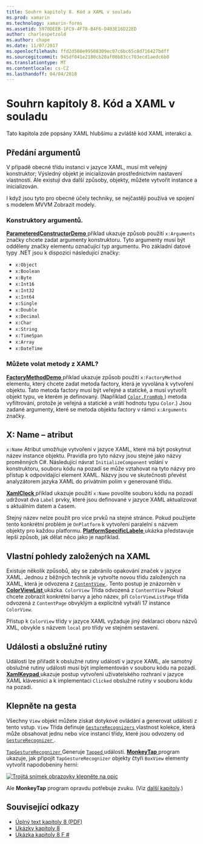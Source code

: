 ```yaml
---
title: Souhrn kapitoly 8. Kód a XAML v souladu
ms.prod: xamarin
ms.technology: xamarin-forms
ms.assetid: 5970DEEB-1FC9-4F78-B4F6-D403E16D22ED
author: charlespetzold
ms.author: chape
ms.date: 11/07/2017
ms.openlocfilehash: ffd2d508e99508309ec07c6bc65c8d716427bdff
ms.sourcegitcommit: 945df041e2180cb20af08b83cc703ecd1aedc6b0
ms.translationtype: MT
ms.contentlocale: cs-CZ
ms.lasthandoff: 04/04/2018
---
```

# <a name="summary-of-chapter-8-code-and-xaml-in-harmony"></a>Souhrn kapitoly 8. Kód a XAML v souladu

Tato kapitola zde popsány XAML hlubšímu a zvláště kód XAML interakci a.

## <a name="passing-arguments"></a>Předání argumentů

V případě obecné třídu instanci v jazyce XAML, musí mít veřejný konstruktor; Výsledný objekt je inicializován prostřednictvím nastavení vlastností. Ale existují dva další způsoby, objekty, můžete vytvořit instance a inicializován.

I když jsou tyto pro obecné účely techniky, se nejčastěji používá ve spojení s modelem MVVM Zobrazit modely.

### <a name="constructors-with-arguments"></a>Konstruktory argumentů.

[ **ParameteredConstructorDemo** ](https://github.com/xamarin/xamarin-forms-book-samples/tree/master/Chapter08/ParameteredConstructorDemo) příklad ukazuje způsob použití `x:Arguments` značky chcete zadat argumenty konstruktoru. Tyto argumenty musí být odděleny značky elementu označující typ argumentu. Pro základní datové typy .NET jsou k dispozici následující značky:

- `x:Object`
- `x:Boolean`
- `x:Byte`
- `x:Int16`
- `x:Int32`
- `x:Int64`
- `x:Single`
- `x:Double`
- `x:Decimal`
- `x:Char`
- `x:String`
- `x:TimeSpan`
- `x:Array`
- `x:DateTime`

### <a name="can-i-call-methods-from-xaml"></a>Můžete volat metody z XAML?

[ **FactoryMethodDemo** ](https://github.com/xamarin/xamarin-forms-book-samples/tree/master/Chapter08/FactoryMethodDemo) příklad ukazuje způsob použití `x:FactoryMethod` elementu, který chcete zadat metoda factory, která je vyvolána k vytvoření objektu. Tato metoda factory musí být veřejné a statické, a musí vytvořit objekt typu, ve kterém je definovaný. (Například [ `Color.FromRgb` ](https://developer.xamarin.com/api/member/Xamarin.Forms.Color.FromRgb/p/System.Double/System.Double/System.Double/)) metoda vyfiltrování, protože je veřejná a statické a vrátí hodnotu typu `Color`.) Jsou zadané argumenty, které se metoda objektu factory v rámci `x:Arguments` značky.

## <a name="the-xname-attribute"></a>X: Name – atribut

`x:Name` Atribut umožňuje vytvoření v jazyce XAML, které má být poskytnut název instance objektu. Pravidla pro tyto názvy jsou stejné jako názvy proměnných C#. Následující návrat `InitializeComponent` volání v konstruktoru, souboru kódu na pozadí se může vztahovat na tyto názvy pro přístup k odpovídající element XAML. Názvy jsou ve skutečnosti převést analyzátorem jazyka XAML do privátním polím v generované třídu.

[ **XamlClock** ](https://github.com/xamarin/xamarin-forms-book-samples/tree/master/Chapter08/XamlClock) příklad ukazuje použití `x:Name` povolíte souboru kódu na pozadí udržovat dva `Label` prvky, které jsou definované v jazyce XAML aktualizovat s aktuálním datem a časem.

Stejný název nelze použít pro více prvků na stejné stránce. Pokud použijete tento konkrétní problém je `OnPlatform` k vytvoření paralelní s názvem objekty pro každou platformu. [ **PlatformSpecificLabele** ](https://github.com/xamarin/xamarin-forms-book-samples/tree/master/Chapter08/PlatformSpecificLabels) ukázka představuje lepší způsob, jak dělat něco jako je například.

## <a name="custom-xaml-based-views"></a>Vlastní pohledy založených na XAML

Existuje několik způsobů, aby se zabránilo opakování značek v jazyce XAML. Jednou z běžných technik je vytvořte novou třídu založených na XAML, která je odvozena z [ `ContentView` ](https://developer.xamarin.com/api/type/Xamarin.Forms.ContentView/). Tento postup je znázorněn v [ **ColorViewList** ](https://github.com/xamarin/xamarin-forms-book-samples/tree/master/Chapter08/ColorViewList) ukázka. `ColorView` Třída odvozená z `ContentView` Pokud chcete zobrazit konkrétní barvy a jeho název, při `ColorViewListPage` třída odvozená z `ContentPage` obvyklým a explicitně vytváří 17 instance `ColorView`.

Přístup k `ColorView` třídy v jazyce XAML vyžaduje jiný deklaraci oboru názvů XML, obvykle s názvem `local` pro třídy ve stejném sestavení.

## <a name="events-and-handlers"></a>Události a obslužné rutiny

Události lze přiřadit k obslužné rutiny událostí v jazyce XAML, ale samotný obslužné rutiny události musí být implementován v souboru kódu na pozadí. [ **XamlKeypad** ](https://github.com/xamarin/xamarin-forms-book-samples/tree/master/Chapter08/XamlKeypad) ukazuje postup vytvoření uživatelského rozhraní v jazyce XAML klávesnici a k implementaci `Clicked` obslužné rutiny v souboru kódu na pozadí.

## <a name="tap-gestures"></a>Klepněte na gesta

Všechny `View` objekt můžete získat dotykové ovládání a generovat události z tento vstup. `View` Třída definuje [ `GestureRecognizers` ](https://developer.xamarin.com/api/property/Xamarin.Forms.View.GestureRecognizers/) vlastnost kolekce, která může obsahovat jednu nebo více instancí třídy, které jsou odvozeny od [ `GestureRecognizer` ](https://developer.xamarin.com/api/type/Xamarin.Forms.GestureRecognizer/).

[ `TapGestureRecognizer` ](https://developer.xamarin.com/api/type/Xamarin.Forms.TapGestureRecognizer/) Generuje [ `Tapped` ](https://developer.xamarin.com/api/event/Xamarin.Forms.TapGestureRecognizer.Tapped/) události. [ **MonkeyTap** ](https://github.com/xamarin/xamarin-forms-book-samples/tree/master/Chapter08/MonkeyTap) program ukazuje, jak připojit `TapGestureRecognizer` objekty čtyři `BoxView` elementy vytvořit napodobeniny herní:

[![Trojitá snímek obrazovky klepněte na opic](images/ch08fg07-small.png "napodobení herní")](images/ch08fg07-large.png#lightbox "napodobení hra")

Ale **MonkeyTap** program opravdu potřebuje zvuku. (Viz [další kapitoly](chapter09.md).)



## <a name="related-links"></a>Související odkazy

- [Úplný text kapitoly 8 (PDF)](https://download.xamarin.com/developer/xamarin-forms-book/XamarinFormsBook-Ch08-Apr2016.pdf)
- [Ukázky kapitoly 8](https://github.com/xamarin/xamarin-forms-book-samples/tree/master/Chapter08)
- [Ukázka kapitoly 8 F #](https://github.com/xamarin/xamarin-forms-book-samples/tree/master/Chapter08/FS/XamlKeypad)
